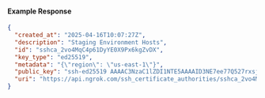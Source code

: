 <!-- Code generated for API Clients. DO NOT EDIT. -->
#### Example Response
```json
{
  "created_at": "2025-04-16T10:07:27Z",
  "description": "Staging Environment Hosts",
  "id": "sshca_2vo4MqC4p61DyYE0X9Px6kgZvDX",
  "key_type": "ed25519",
  "metadata": "{\"region\": \"us-east-1\"}",
  "public_key": "ssh-ed25519 AAAAC3NzaC1lZDI1NTE5AAAAID3NE7ee77Q527rxsjTO132JsPoKNTjy9/9IlfA4FBXv",
  "uri": "https://api.ngrok.com/ssh_certificate_authorities/sshca_2vo4MqC4p61DyYE0X9Px6kgZvDX"
}
